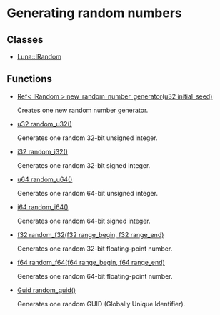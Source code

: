 # Generating random numbers
## Classes
* [Luna::IRandom](struct_luna_1_1_i_random.md)
## Functions
* [Ref< IRandom > new_random_number_generator(u32 initial_seed)](group___runtime_random_1ga4d22ddc6d3fd89122313822def32e1ea.md)

    Creates one new random number generator. 

* [u32 random_u32()](group___runtime_random_1gac5112cfac0055797c0aa6451e887e762.md)

    Generates one random 32-bit unsigned integer. 

* [i32 random_i32()](group___runtime_random_1gae94cdb746dbc607e0a34e7c42f5692e8.md)

    Generates one random 32-bit signed integer. 

* [u64 random_u64()](group___runtime_random_1ga06fe74cda4464d7072fa5096c6d685ad.md)

    Generates one random 64-bit unsigned integer. 

* [i64 random_i64()](group___runtime_random_1ga10ff6fe6259b70d0744364684ef51c2e.md)

    Generates one random 64-bit signed integer. 

* [f32 random_f32(f32 range_begin, f32 range_end)](group___runtime_random_1gad06db24fb024458a05ca16ee8e767971.md)

    Generates one random 32-bit floating-point number. 

* [f64 random_f64(f64 range_begin, f64 range_end)](group___runtime_random_1ga4df2e3f62d9babeb14b904132093bd24.md)

    Generates one random 64-bit floating-point number. 

* [Guid random_guid()](group___runtime_random_1ga3c5cef04223e71c27d0044db451c0b48.md)

    Generates one random GUID (Globally Unique Identifier). 

